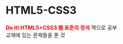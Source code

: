 # HTML5-CSS3

<span style="color: red;"><b>Do it! HTML5+CSS3 웹 표준의 정석</b></span> 책으로 공부   
교재에 있는 문제들을 푼 것

